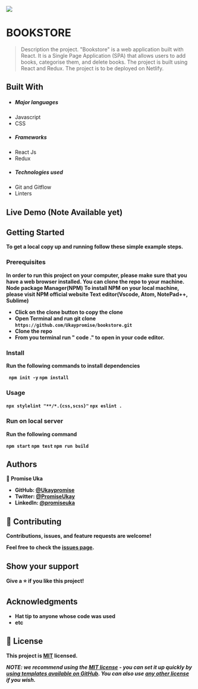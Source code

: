 ![](https://img.shields.io/badge/Microverse-blueviolet)

# BOOKSTORE
> Description the project.
"Bookstore"  is a web application built with React. It is a Single Page Application (SPA) that allows users to add books, categorise them, and delete books. The project is built using React and Redux. The project is to be deployed on Netlify. 

## Built With
- ##### Major languages
- Javascript
- CSS
- ##### Frameworks
- React Js
- Redux
- ##### Technologies used
- Git and Gitflow
- Linters


<b>


## Live Demo (Note Available yet)




## Getting Started


To get a local copy up and running follow these simple example steps.

### Prerequisites
In order to run this project on your computer, please make sure that you have a web browser installed. You can clone the repo to your machine.
Node package Manager(NPM)
To install NPM on your local machine, please visit NPM official website
Text editor(Vscode, Atom, NotePad++, Sublime)

- Click on the clone button to copy the clone
- Open Terminal and run git clone `https://github.com/Ukaypromise/bookstore.git`
- Clone the repo
- From you terminal run " code ." to open in your code editor.

### Install
Run the following commands to install dependencies

`
npm init -y`
`npm install
`
### Usage
`npx stylelint "**/*.{css,scss}"`
 `npx eslint .
`
### Run on local server
Run the following command 


`
npm start
`
`
npm test
`
`
npm run build
`

## Authors
👤 **Promise Uka**
- GitHub: [@Ukaypromise](https://github.com/Ukaypromise/)
- Twitter: [@PromiseUkay](https://twitter.com/PromiseUkay)
- LinkedIn: [@promiseuka](https://www.linkedin.com/in/promiseuka)


## 🤝 Contributing

Contributions, issues, and feature requests are welcome!

Feel free to check the [issues page](https://github.com/Ukaypromise/bookstore/issues).

## Show your support

Give a ⭐️ if you like this project!

## Acknowledgments

- Hat tip to anyone whose code was used
- etc

## 📝 License

This project is [MIT](./LICENSE) licensed.

_NOTE: we recommend using the [MIT license](https://choosealicense.com/licenses/mit/) - you can set it up quickly by [using templates available on GitHub](https://docs.github.com/en/communities/setting-up-your-project-for-healthy-contributions/adding-a-license-to-a-repository). You can also use [any other license](https://choosealicense.com/licenses/) if you wish._



